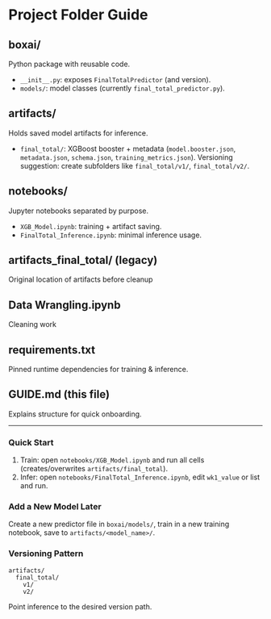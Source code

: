 # Project Folder Guide

## boxai/
Python package with reusable code.
- `__init__.py`: exposes `FinalTotalPredictor` (and version).
- `models/`: model classes (currently `final_total_predictor.py`).

## artifacts/
Holds saved model artifacts for inference.
- `final_total/`: XGBoost booster + metadata (`model.booster.json`, `metadata.json`, `schema.json`, `training_metrics.json`).
Versioning suggestion: create subfolders like `final_total/v1/`, `final_total/v2/`.

## notebooks/
Jupyter notebooks separated by purpose.
- `XGB_Model.ipynb`: training + artifact saving.
- `FinalTotal_Inference.ipynb`: minimal inference usage.

## artifacts_final_total/ (legacy)
Original location of artifacts before cleanup

## Data Wrangling.ipynb
Cleaning work 

## requirements.txt
Pinned runtime dependencies for training & inference.

## GUIDE.md (this file)
Explains structure for quick onboarding.

---
### Quick Start
1. Train: open `notebooks/XGB_Model.ipynb` and run all cells (creates/overwrites `artifacts/final_total`).
2. Infer: open `notebooks/FinalTotal_Inference.ipynb`, edit `wk1_value` or list and run.

### Add a New Model Later
Create a new predictor file in `boxai/models/`, train in a new training notebook, save to `artifacts/<model_name>/`.

### Versioning Pattern
```
artifacts/
  final_total/
    v1/
    v2/
```
Point inference to the desired version path.
